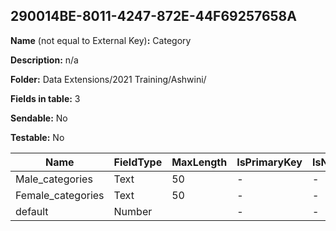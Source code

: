## 290014BE-8011-4247-872E-44F69257658A

**Name** (not equal to External Key)**:** Category

**Description:** n/a

**Folder:** Data Extensions/2021 Training/Ashwini/

**Fields in table:** 3

**Sendable:** No

**Testable:** No

| Name | FieldType | MaxLength | IsPrimaryKey | IsNullable | DefaultValue |
| --- | --- | --- | --- | --- | --- |
| Male_categories | Text | 50 | - | - |  |
| Female_categories | Text | 50 | - | - |  |
| default | Number |  | - | - |  |
